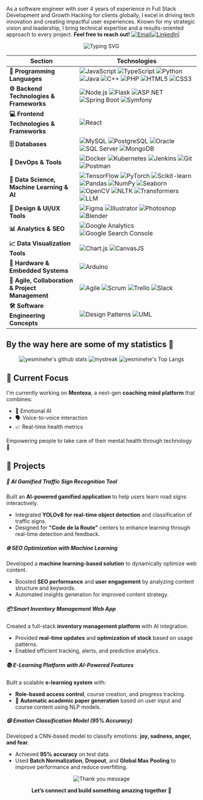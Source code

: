 As a software engineer with over 4 years of experience in Full Stack Development and Growth Hacking for clients globally, I excel in driving tech innovation and creating impactful user experiences. Known for my strategic vision and leadership, I bring technical expertise and a results-oriented approach to every project.
   <b>Feel free to reach out!</b> <a href="mailto:yasminehichri01@gmail.com"><img src="https://img.shields.io/badge/-Email-D14836?style=flat&logo=gmail&logoColor=white" alt="Email" /></a><a href="https://www.linkedin.com/in/yasmine-hichri-107/" target="_blank"><img src="https://img.shields.io/badge/-LinkedIn-0077B5?style=flat&logo=linkedin&logoColor=white" alt="LinkedIn" /></a>|
<div align="center">
 <img src="https://readme-typing-svg.herokuapp.com/?font=Orbitron&size=30&pause=500&color=1E90FF&center=true&vCenter=true&width=700&lines=Hi+I'm+Yasmine+Hichri+;Software+Engineer+;Tech+Explorer+Girl;Growth+Hacker+" alt="Typing SVG" /> 
</div>


| Section | Technologies |
|---------|--------------|
| **🚀 Programming Languages** | ![JavaScript](https://img.shields.io/badge/-JavaScript-F7DF1E?style=flat-square&logo=javascript&logoColor=black) ![TypeScript](https://img.shields.io/badge/-TypeScript-3178C6?style=flat-square&logo=typescript&logoColor=white) ![Python](https://img.shields.io/badge/-Python-3776AB?style=flat-square&logo=python&logoColor=white) ![Java](https://img.shields.io/badge/-Java-007396?style=flat-square&logo=java&logoColor=white) ![C++](https://img.shields.io/badge/-C++-00599C?style=flat-square&logo=c%2b%2b&logoColor=white) ![PHP](https://img.shields.io/badge/-PHP-777BB4?style=flat-square&logo=php&logoColor=white) ![HTML5](https://img.shields.io/badge/-HTML5-E34F26?style=flat-square&logo=html5&logoColor=white) ![CSS3](https://img.shields.io/badge/-CSS3-1572B6?style=flat-square&logo=css3&logoColor=white) |
| **⚙ Backend Technologies & Frameworks** | ![Node.js](https://img.shields.io/badge/-Node.js-43853D?style=flat-square&logo=node.js&logoColor=white) ![Flask](https://img.shields.io/badge/-Flask-000000?style=flat-square&logo=flask&logoColor=white) ![ASP.NET](https://img.shields.io/badge/-ASP.NET-512BD4?style=flat-square&logo=dotnet&logoColor=white) ![Spring Boot](https://img.shields.io/badge/-Spring_Boot-6DB33F?style=flat-square&logo=spring-boot&logoColor=white) ![Symfony](https://img.shields.io/badge/-Symfony-000000?style=flat-square&logo=symfony&logoColor=white) |
| **💻 Frontend Technologies & Frameworks** | ![React](https://img.shields.io/badge/-React-61DAFB?style=flat-square&logo=react&logoColor=white) |
| **🗄 Databases** | ![MySQL](https://img.shields.io/badge/-MySQL-4479A1?style=flat-square&logo=mysql&logoColor=white) ![PostgreSQL](https://img.shields.io/badge/-PostgreSQL-336791?style=flat-square&logo=postgresql&logoColor=white) ![Oracle](https://img.shields.io/badge/-Oracle-F80000?style=flat-square&logo=oracle&logoColor=white) ![SQL Server](https://img.shields.io/badge/-SQL_Server-CC2927?style=flat-square&logo=microsoft-sql-server&logoColor=white) ![MongoDB](https://img.shields.io/badge/-MongoDB-47A248?style=flat-square&logo=mongodb&logoColor=white) |
| **🚀 DevOps & Tools** | ![Docker](https://img.shields.io/badge/-Docker-2496ED?style=flat-square&logo=docker&logoColor=white) ![Kubernetes](https://img.shields.io/badge/-Kubernetes-326CE5?style=flat-square&logo=kubernetes&logoColor=white) ![Jenkins](https://img.shields.io/badge/-Jenkins-D24939?style=flat-square&logo=jenkins&logoColor=white) ![Git](https://img.shields.io/badge/-Git-F05032?style=flat-square&logo=git&logoColor=white) ![Postman](https://img.shields.io/badge/-Postman-FF6C37?style=flat-square&logo=postman&logoColor=white) |
| **🤖 Data Science, Machine Learning & AI** | ![TensorFlow](https://img.shields.io/badge/-TensorFlow-FF6F00?style=flat-square&logo=tensorflow&logoColor=white) ![PyTorch](https://img.shields.io/badge/-PyTorch-EE4C2C?style=flat-square&logo=pytorch&logoColor=white) ![Scikit-learn](https://img.shields.io/badge/-Scikit_Learn-F7931E?style=flat-square&logo=scikit-learn&logoColor=white) ![Pandas](https://img.shields.io/badge/-Pandas-150458?style=flat-square&logo=pandas&logoColor=white) ![NumPy](https://img.shields.io/badge/-NumPy-013243?style=flat-square&logo=numpy&logoColor=white) ![Seaborn](https://img.shields.io/badge/-Seaborn-4C77B6?style=flat-square&logo=seaborn&logoColor=white) ![OpenCV](https://img.shields.io/badge/-OpenCV-5C3EE8?style=flat-square&logo=opencv&logoColor=white) ![NLTK](https://img.shields.io/badge/-NLTK-009688?style=flat-square&logoColor=white) ![Transformers](https://img.shields.io/badge/-Transformers-FF6F61?style=flat-square&logo=huggingface&logoColor=white) ![LLM](https://img.shields.io/badge/-LLM-000000?style=flat-square&logo=openai&logoColor=white) |
| **🎨 Design & UI/UX Tools** | ![Figma](https://img.shields.io/badge/-Figma-F24E1E?style=flat-square&logo=figma&logoColor=white) ![Illustrator](https://img.shields.io/badge/-Adobe%20Illustrator-FF9A00?style=flat-square&logo=adobe%20illustrator&logoColor=white) ![Photoshop](https://img.shields.io/badge/-Adobe%20Photoshop-31A8FF?style=flat-square&logo=adobe%20photoshop&logoColor=white) ![Blender](https://img.shields.io/badge/-Blender-F5792A?style=flat-square&logo=blender&logoColor=white) |
| **📊 Analytics & SEO** | ![Google Analytics](https://img.shields.io/badge/-Google%20Analytics-4285F4?style=flat-square&logo=google-analytics&logoColor=white) ![Google Search Console](https://img.shields.io/badge/-Google%20Search%20Console-4285F4?style=flat-square&logo=google&logoColor=white) |
| **📈 Data Visualization Tools** | ![Chart.js](https://img.shields.io/badge/-Chart.js-FF6384?style=flat-square&logo=chartdotjs&logoColor=white) ![CanvasJS](https://img.shields.io/badge/-CanvasJS-EF2D5E?style=flat-square&logo=canvas&logoColor=white) |
| **🔌 Hardware & Embedded Systems** | ![Arduino](https://img.shields.io/badge/-Arduino-00979D?style=flat-square&logo=arduino&logoColor=white) |
| **🤝 Agile, Collaboration & Project Management** | ![Agile](https://img.shields.io/badge/-Agile-DD0031?style=flat-square&logo=agile&logoColor=white) ![Scrum](https://img.shields.io/badge/-Scrum-6DB33F?style=flat-square&logo=scrumalliance&logoColor=white) ![Trello](https://img.shields.io/badge/-Trello-0052CC?style=flat-square&logo=trello&logoColor=white) ![Slack](https://img.shields.io/badge/-Slack-4A154B?style=flat-square&logo=slack&logoColor=white) |
| **🛠 Software Engineering Concepts** | ![Design Patterns](https://img.shields.io/badge/-Design_Patterns-4B0082?style=flat-square&logoColor=white) ![UML](https://img.shields.io/badge/-UML-007396?style=flat-square&logoColor=white) |




## By the way here are some of my statistics 🚀
<div align="center">
  
![yesminehe's github stats](https://github-readme-stats.vercel.app/api?username=yesminehe&show_icons=true&theme=blue_navy)
<img src="https://github-readme-streak-stats.herokuapp.com/?user=yesminehe&theme=blue_navy" alt="mystreak"/>
![yesminehe's Top Langs](https://github-readme-stats.vercel.app/api/top-langs/?username=yesminehe&theme=blue_navy&layout=compact)

</div>



## 🧠 Current Focus

I'm currently working on **Mentexa**, a next-gen **coaching mind platform** that combines:

- 🧠 Emotional AI  
- 🗣️ Voice-to-voice interaction  
- 📈 Real-time health metrics  

Empowering people to take care of their mental health through technology 💫

 <h2>🚀 Projects</h2>

  <div class="project">
    <h5>🧠 AI Gamified Traffic Sign Recognition Tool</h5>
    <p>Built an <strong>AI-powered gamified application</strong> to help users learn road signs interactively.</p>
    <ul>
      <li>Integrated <strong>YOLOv8 for real-time object detection</strong> and classification of traffic signs.</li>
      <li>Designed for <strong>"Code de la Route"</strong> centers to enhance learning through real-time detection and feedback.</li>
    </ul>
  </div>

  <div class="project">
    <h5>🌐 SEO Optimization with Machine Learning</h5>
    <p>Developed a <strong>machine learning-based solution</strong> to dynamically optimize web content.</p>
    <ul>
      <li>Boosted <strong>SEO performance</strong> and <strong>user engagement</strong> by analyzing content structure and keywords.</li>
      <li>Automated insights generation for improved content strategy.</li>
    </ul>
  </div>

  <div class="project">
    <h5>📦 Smart Inventory Management Web App</h5>
    <p>Created a full-stack <strong>inventory management platform</strong> with AI integration.</p>
    <ul>
      <li>Provided <strong>real-time updates</strong> and <strong>optimization of stock</strong> based on usage patterns.</li>
      <li>Enabled efficient tracking, alerts, and predictive analytics.</li>
    </ul>
  </div>

  <div class="project">
    <h5>📚 E-Learning Platform with AI-Powered Features</h5>
    <p>Built a scalable <strong>e-learning system</strong> with:</p>
    <ul>
      <li><strong>Role-based access control</strong>, course creation, and progress tracking.</li>
      <li>📄 <strong>Automatic academic paper generation</strong> based on user input and course content using NLP models.</li>
    </ul>
  </div>

  <div class="project">
    <h5>😄 Emotion Classification Model (95% Accuracy)</h5>
    <p>Developed a CNN-based model to classify emotions: <strong>joy, sadness, anger, and fear</strong>.</p>
    <ul>
      <li>Achieved <strong>95% accuracy</strong> on test data.</li>
      <li>Used <strong>Batch Normalization</strong>, <strong>Dropout</strong>, and <strong>Global Max Pooling</strong> to improve performance and reduce overfitting.</li>
    </ul>
  </div>


<p align="center">
  <img src="https://readme-typing-svg.herokuapp.com?font=Fira+Code&size=24&pause=1000&color=1E90FF&center=true&vCenter=true&width=700&lines=✨+Thank+you+for+visiting+my+profile!+✨" alt="Thank you message" />
</p>


<p align="center">
  <strong>Let’s connect and build something amazing together 🚀</strong>
</p>
 
